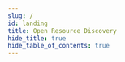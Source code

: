 ```yaml
---
slug: /
id: landing
title: Open Resource Discovery
hide_title: true
hide_table_of_contents: true
---
```


<div className="ord-home-flag" hidden />

<div className="lp-home">
  <div className="container">
    <div className="main">
      <h1 className="heading">
        <span className="name clip">Open Resource Discovery</span>
        <span className="text">Self-describing applications and services</span>
      </h1>
      <p className="tagline">An open protocol for decentralized application / service metadata publishing and discovery</p>
    </div>
    <div className="image">
      <div className="image-container">
        <div className="image-bg"></div>
        <div className="lp-image image-src" alt="Open Resource Discovery" />
      </div>
    </div>
  </div>

  <div className="container">
    <div className="actions">
      <div className="action medium brand">
        [Primer](./introduction.mdx)
      </div>
      <div className="action medium alt">
        [Specification](./spec-v1/index.md)
      </div>
      <div className="action medium alt">
        [Extensions](./spec-extensions/index.md)
      </div>
      <div className="action medium alt">
        [Ecosystem](./ecosystem/index.mdx)
      </div>
      <div className="action medium alt">
        [Help](./help/index.mdx)
      </div>
    </div>

  </div>

  <div className="container">
    <p className="definition">Open Resource Discovery (ORD) is a protocol that enables applications and services to self-describe their exposed resources and capabilities, standardising metadata publishing and discovery. This can improve automation and quality of integrations and serve as a foundation for metadata catalogs and marketplaces. By decentralizing metadata discovery and making the application the source of truth, metadata drift can be avoided and run-time introspection becomes possible.</p>
  </div>

  <div className="container">
    <div className="lp-features">
      <div className="lp-feature-card">
        <h3>Unify and Connect</h3>
        <p>Foundation for unified, well-connected metadata catalogs and marketplaces.</p>
      </div>
      <div className="lp-feature-card">
        <h3>Multi-purpose</h3>
        <p>Covers different technologies and domains, designed to be general-purpose and extensible.</p>
      </div>
      <div className="lp-feature-card">
        <h3>Standardized</h3>
        <p>Works with a wide variety of existing industry-standard protocols and metadata standards.</p>
      </div>
      <div className="lp-feature-card">
        <h3>Multiple scenarios</h3>
        <p>Use it for static documentation of your offerings or runtime system landscape introspection.</p>
      </div>
    </div>
  </div>

</div>

